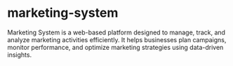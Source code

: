 # marketing-system
Marketing System is a web-based platform designed to manage, track, and analyze marketing activities efficiently. It helps businesses plan campaigns, monitor performance, and optimize marketing strategies using data-driven insights.
